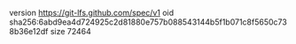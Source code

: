 version https://git-lfs.github.com/spec/v1
oid sha256:6abd9ea4d724925c2d81880e757b088543144b5f1b071c8f5650c738b36e12df
size 72464
